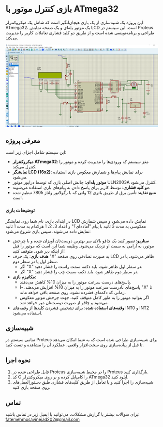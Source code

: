 # بازی کنترل موتور با ATmega32

این پروژه یک شبیه‌سازی از یک بازی هیجان‌انگیز است که شامل یک میکروکنترلر ATmega32، یک موتور پله‌ای و یک صفحه نمایش LCD است. این سیستم در Proteus طراحی و برنامه‌نویسی شده است و از طریق دو کلید فشاری تعاملات کاربر را مدیریت می‌کند.

![نقشه شماتیک](https://github.com/Ftymusvy/Hanging-knife-game-atmega32-/blob/main/Screenshot%202024-07-26%20180003.png)

## معرفی پروژه

این سیستم شامل اجزای زیر است:
- **میکروکنترلر ATmega32**: مغز سیستم که ورودی‌ها را مدیریت کرده و موتور را کنترل می‌کند.
- **نمایشگر LCD (16x2)**: برای نمایش پیام‌ها و شمارش معکوس بازی استفاده می‌شود.
- **موتور پله‌ای**: چالش اصلی بازی که توسط درایور موتور ULN2003A کنترل می‌شود.
- **دو کلید فشاری**: توسط کاربر برای پاسخ دادن به پیام‌های بازی استفاده می‌شوند.
- **منبع تغذیه**: تأمین برق از طریق باتری 12 ولتی که با رگولاتور ولتاژ 7805 تنظیم شده است.

### توضیحات بازی

در ابتدای بازی، نام شما روی نمایشگر LCD نمایش داده می‌شود و سپس شمارش معکوسی به مدت 3 ثانیه با پیام "آماده‌ای؟" و اعداد 3، 2، 1 هرکدام به مدت 1 ثانیه نمایش داده می‌شوند. سپس بازی شروع می‌شود:

- **سناریو**: تصور کنید یک چاقو بالای سر بهترین دوست‌تان آویزان شده و با چرخش موتور، به آرامی به سمت او نزدیک می‌شود. وظیفه شما این است که موتور را قبل از اینکه دیر شود، متوقف کنید!
- **هدف بازی**: یک حرف "X" به صورت تصادفی روی صفحه LCD ظاهر می‌شود، یا در سطر اول یا در سطر دوم.
  - اگر "X" در سطر اول ظاهر شود، باید دکمه سمت راست را فشار دهید.
  - اگر "X" در سطر دوم ظاهر شود، باید دکمه سمت چپ را فشار دهید.
- **مکانیزم بازی**:
  - پاسخ‌های درست سرعت موتور را به میزان 10% کاهش می‌دهند.
  - پاسخ‌های نادرست سرعت موتور را به میزان 10% افزایش می‌دهند.
  -ا "X" تا زمانی که دکمه‌ای فشرده نشود، روی صفحه باقی خواهد ماند.
  - اگر بتوانید موتور را به طور کامل متوقف کنید، جهت چرخش موتور معکوس می‌شود و چاقو از صورت دوست‌تان دور خواهد شد.
- **وقفه‌های استفاده شده**: برای تشخیص فشردن کلیدها از وقفه‌های INT0 و INT2 استفاده می‌شود.

## شبیه‌سازی

تمامی سیستم در Proteus برای شبیه‌سازی طراحی شده است که به شما امکان می‌دهد تا قبل از پیاده‌سازی روی سخت‌افزار واقعی، عملکرد آن را مشاهده و تست کنید.

## نحوه اجرا

1. فایل طراحی شده در Proteus را در محیط شبیه‌سازی Proteus بارگذاری کنید.
2. کد C را کامپایل کرده و بر روی میکروکنترلر ATmega32 آپلود کنید.
3. شبیه‌سازی را اجرا کنید و با تعامل از طریق کلیدهای فشاری طبق دستورالعمل‌های روی صفحه بازی کنید.

## تماس
برای سوالات بیشتر یا گزارش مشکلات، می‌توانید با ایمیل زیر در تماس باشید: fatemehmosavinejad202@gmail.com
